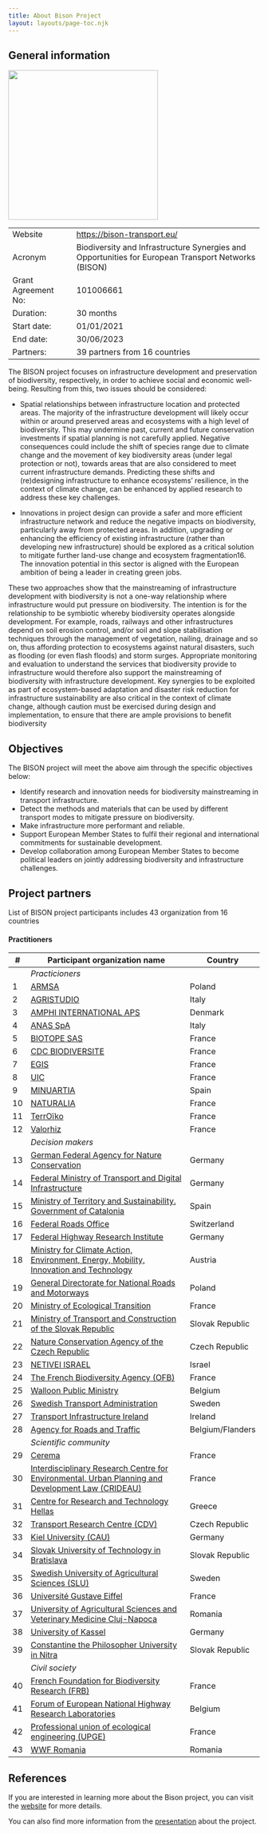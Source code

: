 ```yaml
---
title: About Bison Project
layout: layouts/page-toc.njk
---
```


<h2 id="general-information">General information</h2>

<img src="/images/bison-projects_logo.svg" width="300px">

|  |  |
|--|--|
| Website | <https://bison-transport.eu/> |
| Acronym | Biodiversity and Infrastructure Synergies and Opportunities for European Transport Networks (BISON) |
| Grant Agreement No: | 101006661 |
| Duration: | 30 months |
| Start date: | 01/01/2021 |
| End date: | 30/06/2023 |
| Partners: | 39 partners from 16 countries |

The BISON project focuses on infrastructure development and preservation of biodiversity, respectively, in order to achieve social and economic well-being. Resulting from this, two issues should be considered:

- Spatial relationships between infrastructure location and protected areas. The majority of the infrastructure development will likely occur within or around preserved areas and ecosystems with a high level of biodiversity. This may undermine past, current and future conservation investments if spatial planning is not carefully applied. Negative consequences could include the shift of species range due to climate change and the movement of key biodiversity areas (under legal protection or not), towards areas that are also considered to meet current infrastructure demands. Predicting these shifts and (re)designing infrastructure to enhance ecosystems’ resilience, in the context of climate change, can be enhanced by applied research to address these key challenges.

- Innovations in project design can provide a safer and more efficient infrastructure network and reduce the negative impacts on biodiversity, particularly away from protected areas. In addition, upgrading or enhancing the efficiency of existing infrastructure (rather than developing new infrastructure) should be explored as a critical solution to mitigate further land-use change and ecosystem fragmentation16. The innovation potential in this sector is aligned with the European ambition of being a leader in creating green jobs.

These two approaches show that the mainstreaming of infrastructure development with biodiversity is not a one-way relationship where infrastructure would put pressure on biodiversity. The intention is for the relationship to be symbiotic whereby biodiversity operates alongside development. For example, roads, railways and other infrastructures depend on soil erosion control, and/or soil and slope stabilisation techniques through the management of vegetation, nailing, drainage and so on, thus affording protection to ecosystems against natural disasters, such as flooding (or even flash floods) and storm surges. Appropriate monitoring and evaluation to understand the services that biodiversity provide to infrastructure would therefore also support the mainstreaming of biodiversity with infrastructure development. Key synergies to be exploited as part of ecosystem-based adaptation and disaster risk reduction for infrastructure sustainability are also critical in the context of climate change, although caution must be exercised during design and implementation, to ensure that there are ample provisions to benefit biodiversity

<h2 id="objectives">Objectives</h2>

The BISON project will meet the above aim through the specific objectives below:

- Identify research and innovation needs for biodiversity mainstreaming in transport infrastructure.
- Detect the methods and materials that can be used by different transport modes to mitigate pressure on biodiversity.
- Make infrastructure more performant and reliable.
- Support European Member States to fulfil their regional and international commitments for sustainable development.
- Develop collaboration among European Member States to become political leaders on jointly addressing biodiversity and infrastructure challenges.

<h2 id="project-partners">Project partners</h2>

List of BISON project participants includes 43 organization from 16 countries

#### Practitioners

| # | Participant organization name | Country |
|--|--|--|
|  | *Practicioners* | |
| 1 | [ARMSA](http://www.armsa.pl/) | Poland |
| 2 | [AGRISTUDIO](http://www.agristudiosrl.it/) | Italy |
| 3 | [AMPHI INTERNATIONAL APS](http://www.amphi.dk/) | Denmark |
| 4 | [ANAS SpA](http://www.stradeanas.it/) | Italy |
| 5 | [BIOTOPE SAS](https://www.biotope.fr/) | France |
| 6 | [CDC BIODIVERSITE](https://www.cdc-biodiversite.fr/) | France |
| 7 | [EGIS](http://www.egis-group.com/) | France |
| 8 | [UIC](https://uic.org/) | France |
| 9 | [MINUARTIA](https://minuartia.com/en/) | Spain |
| 10 | [NATURALIA](https://www.naturalia-environnement.fr/fr-en/) | France |
| 11 | [TerrOïko](https://www.terroiko.fr/) | France |
| 12 | [Valorhiz](http://valorhiz.com/) | France |
|  | *Decision makers* | |
| 13 | [German Federal Agency for Nature Conservation](https://www.bfn.de/) | Germany |
| 14 | [Federal Ministry of Transport and Digital Infrastructure](https://www.bmvi.de/EN) | Germany |
| 15 | [Ministry of Territory and Sustainability. Government of Catalonia](http://territori.gencat.cat/ca/inici/) | Spain |
| 16 | [Federal Roads Office](http://www.astra.admin.ch/) | Switzerland |
| 17 | [Federal Highway Research Institute](http://www.bast.de/) | Germany |
| 18 | [Ministry for Climate Action, Environment, Energy, Mobility, Innovation and Technology](http://www.bmk.gv.at/) | Austria |
| 19 | [General Directorate for National Roads and Motorways](http://www.gddkia.gov.pl/) | Poland |
| 20 | [Ministry of Ecological Transition](https://www.ecologique-solidaire.gouv.fr/) | France |
| 21 | [Ministry of Transport and Construction of the Slovak Republic](https://www.mindop.sk/en) | Slovak Republic |
| 22 | [Nature Conservation Agency of the Czech Republic](http://www.ochranaprirody.cz/en/) | Czech Republic |
| 23 | [NETIVEI ISRAEL](http://www.iroads.co.il/) | Israel |
| 24 | [The French Biodiversity Agency (OFB)](https://ofb.gouv.fr/) | France |
| 25 | [Walloon Public Ministry](https://spw.wallonie.be/) | Belgium |
| 26 | [Swedish Transport Administration](http://www.trafikverket.se/) | Sweden |
| 27 | [Transport Infrastructure Ireland](http://www.tii.ie/) | Ireland |
| 28 | [Agency for Roads and Traffic](https://wegenenverkeer.be/) | Belgium/Flanders |
|   | *Scientific community* | |
| 29 | [Cerema](https://www.cerema.fr/fr) | France |
| 30 | [Interdisciplinary Research Centre for Environmental, Urban Planning and Development Law (CRIDEAU)](https://www.unilim.fr/omij/) | France |
| 31 | [Centre for Research and Technology Hellas](http://www.hit.certh.gr/) | Greece |
| 32 | [Transport Research Centre (CDV)](https://www.cdv.cz/en/) | Czech Republic |
| 33 | [Kiel University (CAU)](https://www.uni-kiel.de/) | Germany |
| 34 | [Slovak University of Technology in Bratislava](http://www.spectra-perseus.org/) | Slovak Republic |
| 35 | [Swedish University of Agricultural Sciences (SLU)](https://www.slu.se/en/) | Sweden |
| 36 | [Université Gustave Eiffel](https://www.univ-gustave-eiffel.fr/en/) | France |
| 37 | [University of Agricultural Sciences and Veterinary Medicine Cluj-Napoca](https://www.usamvcluj.ro/en/) | Romania |
| 38 | [University of Kassel](https://www.uni-kassel.de/uni/) | Germany |
| 39 | [Constantine the Philosopher University in Nitra](https://www.ukf.sk/en/) | Slovak Republic |
|   | *Civil society* | |
| 40 | [French Foundation for Biodiversity Research (FRB)](https://www.fondationbiodiversite.fr/en/) | France |
| 41 | [Forum of European National Highway Research Laboratories](https://www.fehrl.org/) | Belgium |
| 42 | [Professional union of ecological engineering (UPGE)](http://www.genie-ecologique.fr/) | France |
| 43 | [WWF Romania](https://www.wwf.ro/) | Romania |

<h2 id="presentation">References</h2>

If you are interested in learning more about the Bison project, you can visit the <a href="https://bison-transport.eu/" target="_blank">website</a> for more details.

You can also find more information from the <a href="https://bison-transport.eu/wp-content/uploads/2022/04/bison-presentation.pdf" target="_blank">presentation</a> about the project.
